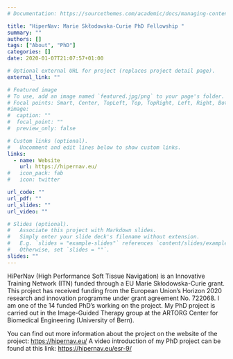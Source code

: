 ```yaml
---
# Documentation: https://sourcethemes.com/academic/docs/managing-content/

title: "HiperNav: Marie Skłodowska-Curie PhD Fellowship "
summary: ""
authors: []
tags: ["About", "PhD"]
categories: []
date: 2020-01-07T21:07:57+01:00

# Optional external URL for project (replaces project detail page).
external_link: ""

# Featured image
# To use, add an image named `featured.jpg/png` to your page's folder.
# Focal points: Smart, Center, TopLeft, Top, TopRight, Left, Right, BottomLeft, Bottom, BottomRight.
#image:
#  caption: ""
#  focal_point: ""
#  preview_only: false

# Custom links (optional).
#   Uncomment and edit lines below to show custom links.
links:
  - name: Website
    url: https://hipernav.eu/
#   icon_pack: fab
#   icon: twitter

url_code: ""
url_pdf: ""
url_slides: ""
url_video: ""

# Slides (optional).
#   Associate this project with Markdown slides.
#   Simply enter your slide deck's filename without extension.
#   E.g. `slides = "example-slides"` references `content/slides/example-slides.md`.
#   Otherwise, set `slides = ""`.
slides: ""
---
```


HiPerNav (High Performance Soft Tissue Navigation) is an Innovative Training Network (ITN) funded through a EU Marie Skłodowska-Curie grant. This project has received funding from the European Union’s Horizon 2020 research and innovation programme under grant agreement No. 722068. I am one of the 14 funded PhD’s working on the project. My PhD project is carried out in the Image-Guided Therapy group at the ARTORG Center for Biomedical Engineering (University of Bern).

You can find out more information about the project on the website of the project: https://hipernav.eu/
A video introduction of my PhD project can be found at this link: https://hipernav.eu/esr-9/
